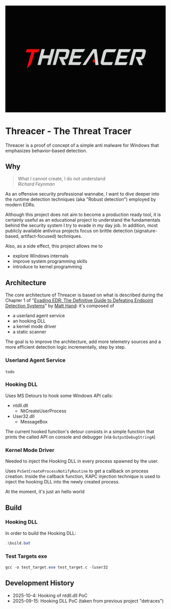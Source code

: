 ![logo-black](docs/images/logo_black.png)

# Threacer - The Threat Tracer
Threacer is a proof of concept of a simple anti malware for Windows that emphasizes behavior-based detection.

## Why
> What I cannot create, I do not understand<br>
> _Richard Feynman_

As an offensive security professional wannabe, I want to dive deeper into the runtime detection techniques (aka "Robust detection") employed by modern EDRs.

Although this project does not aim to become a production ready tool, it is certainly useful as an educational project to understand the fundamentals behind the security system I try to evade in my day job. In addition, most publicly available antivirus projects focus on brittle detection (signature-based, artifact-focused) techniques.

Also, as a side effect, this project allows me to 
- explore Windows internals
- improve system programming skills
- introduce to kernel programming

## Architecture
The core architecture of Threacer is based on what is described during the Chapter 1 of "[Evading EDR: The Definitive Guide to Defeating Endpoint Detection Systems](https://nostarch.com/evading-edr)" by [Matt Hand](https://www.linkedin.com/in/handm/): it's composed of
- a userland agent service
- an hooking DLL
- a kernel mode driver
- a static scanner

The goal is to improve the architecture, add more telemetry sources and a more efficient detection logic incrementally, step by step.

### Userland Agent Service
`todo`

### Hooking DLL
Uses MS Detours to hook some Windows API calls:
- ntdll.dll
    - NtCreateUserProcess
- User32.dll
    - MessageBox

The current hooked function's detour consists in a simple function that prints the called API on console and debugger (via `OutputDebugStringA`)

### Kernel Mode Driver
Needed to inject the Hooking DLL in every process spawned by the user.

Uses `PsSetCreateProcessNotifyRoutine` to get a callback on process creation. Inside the callback function, KAPC injection technique is used to inject the hooking DLL into the newly created process.

At the moment, it's just an hello world

## Build
### Hooking DLL
In order to build the Hooking DLL:
```powershell
.\build.bat
```
### Test Targets exe
```powershell
gcc -o test_target.exe test_target.c -luser32
```


## Development History
- 2025-10-4: Hooking of ntdll.dll PoC
- 2025-09-15: Hooking DLL PoC (taken from previous project "detraces")